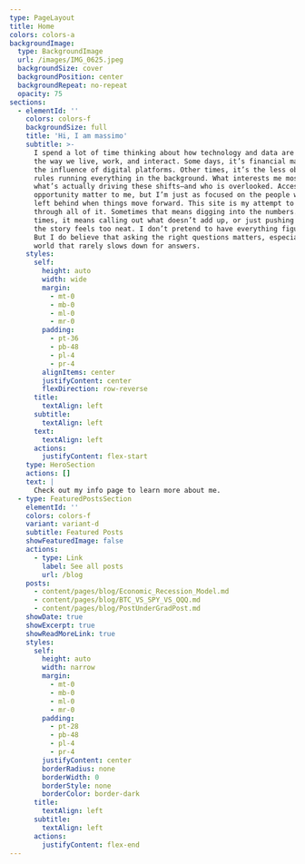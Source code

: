 ```yaml
---
type: PageLayout
title: Home
colors: colors-a
backgroundImage:
  type: BackgroundImage
  url: /images/IMG_0625.jpeg
  backgroundSize: cover
  backgroundPosition: center
  backgroundRepeat: no-repeat
  opacity: 75
sections:
  - elementId: ''
    colors: colors-f
    backgroundSize: full
    title: 'Hi, I am massimo'
    subtitle: >-
      I spend a lot of time thinking about how technology and data are changing
      the way we live, work, and interact. Some days, it’s financial markets or
      the influence of digital platforms. Other times, it’s the less obvious
      rules running everything in the background. What interests me most is
      what’s actually driving these shifts—and who is overlooked. Access and
      opportunity matter to me, but I’m just as focused on the people who get
      left behind when things move forward. This site is my attempt to sort
      through all of it. Sometimes that means digging into the numbers. Other
      times, it means calling out what doesn’t add up, or just pushing back when
      the story feels too neat. I don’t pretend to have everything figured out.
      But I do believe that asking the right questions matters, especially in a
      world that rarely slows down for answers.
    styles:
      self:
        height: auto
        width: wide
        margin:
          - mt-0
          - mb-0
          - ml-0
          - mr-0
        padding:
          - pt-36
          - pb-48
          - pl-4
          - pr-4
        alignItems: center
        justifyContent: center
        flexDirection: row-reverse
      title:
        textAlign: left
      subtitle:
        textAlign: left
      text:
        textAlign: left
      actions:
        justifyContent: flex-start
    type: HeroSection
    actions: []
    text: |
      Check out my info page to learn more about me.
  - type: FeaturedPostsSection
    elementId: ''
    colors: colors-f
    variant: variant-d
    subtitle: Featured Posts
    showFeaturedImage: false
    actions:
      - type: Link
        label: See all posts
        url: /blog
    posts:
      - content/pages/blog/Economic_Recession_Model.md
      - content/pages/blog/BTC_VS_SPY_VS_QQQ.md
      - content/pages/blog/PostUnderGradPost.md
    showDate: true
    showExcerpt: true
    showReadMoreLink: true
    styles:
      self:
        height: auto
        width: narrow
        margin:
          - mt-0
          - mb-0
          - ml-0
          - mr-0
        padding:
          - pt-28
          - pb-48
          - pl-4
          - pr-4
        justifyContent: center
        borderRadius: none
        borderWidth: 0
        borderStyle: none
        borderColor: border-dark
      title:
        textAlign: left
      subtitle:
        textAlign: left
      actions:
        justifyContent: flex-end
---
```

